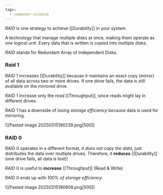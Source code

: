 ```yaml
---
tags:
  - computer-science
---
```

*RAID* is one strategy to achieve [[Durability]] in your system.

A technology that manage multiple disks at once, making them operate as *one logical unit*. Every data that is written is copied into multiple disks.

*RAID* stands for Redundant Array of Independent Disks.

### Raid 1

RAID 1 increases [[Durability]] because it maintains an exact copy (mirror) of all data across two or more drives. If one drive fails, the data is still available on the mirrored drive.

RAID 1 increase only the *read* [[Throughput]], since reads might lay in different drives.

RAID 1 has a downside of *losing storage efficiency* because data is used for mirroring.

![[Pasted image 20250315190239.png|500]]


### RAID 0

RAID 0 operates in a different format, it *does not copy the data*, just distributes the data over multiple drives. Therefore, it **reduces** [[Durability]] (one drive fails, all data is lost)!

RAID 0 is useful to **increase** [[Throughput]] (Read & Write)

RAID 0 ends up with *100% of storage efficiency*.

![[Pasted image 20250315190608.png|500]]
